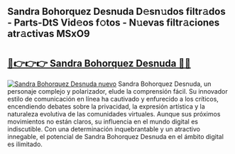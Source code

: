 ## Sandra Bohorquez Desnuda D𝚎sn𝚞dos filtr𝚊dos - Parts-DtS Vid𝚎os f𝚘tos - N𝚞evas filtr𝚊ciones atr𝚊ctivas MSxO9

# <h2><a href="http://mb8ojct.tromn.icu/?c=Sandra+Bohorquez+Desnuda">🔗👉👉👉 Sandra Bohorquez Desnuda 🔗🔗</a></h2>

[![Sandra Bohorquez Desnuda nuevo](https://i.imgur.com/pEAQMta.gif)](http://mb8ojct.tromn.icu/?c=Sandra+Bohorquez+Desnuda)
Sandra Bohorquez Desnuda, un personaje complejo y polarizador, elude la comprensión fácil. Su innovador estilo de comunicación en línea ha cautivado y enfurecido a los críticos, encendiendo debates sobre la privacidad, la expresión artística y la naturaleza evolutiva de las comunidades virtuales. Aunque sus próximos movimientos no están claros, su influencia en el mundo digital es indiscutible. Con una determinación inquebrantable y un atractivo innegable, el potencial de Sandra Bohorquez Desnuda en el ámbito digital es ilimitado.
